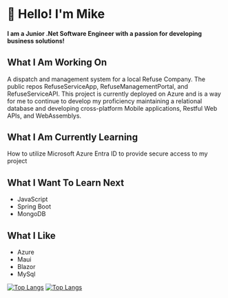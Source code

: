 # 👋 Hello! I'm Mike</h1>
#### I am a Junior .Net Software Engineer with a passion for developing business solutions!

## What I Am Working On
A dispatch and management system for a local Refuse Company. The public repos RefuseServiceApp, RefuseManagementPortal, and RefuseServiceAPI. This project is currently deployed on Azure and is a way for me to continue to develop my proficiency maintaining a relational database and developing cross-platform Mobile applications, Restful Web APIs, and WebAssemblys.

## What I Am Currently Learning
How to utilize Microsoft Azure Entra ID to provide secure access to my project

## What I Want To Learn Next
* JavaScript
* Spring Boot
* MongoDB

## What I Like
* Azure
* Maui
* Blazor
* MySql


[![Top Langs](https://github-readme-stats.vercel.app/api?username=mf0zz13&theme=algolia&show_icons=true)](https://github.com/mf0zz13)
[![Top Langs](https://github-readme-stats.vercel.app/api/top-langs/?username=mf0zz13&theme=algolia&layout=donut)](https://github.com/mf0zz13/github-readme-stats)

<!--
**mf0zz13/mf0zz13** is a ✨ _special_ ✨ repository because its `README.md` (this file) appears on your GitHub profile.

Here are some ideas to get you started:

- 🔭 I’m currently working on ...
- 🌱 I’m currently learning ...
- 👯 I’m looking to collaborate on ...
- 🤔 I’m looking for help with ...
- 💬 Ask me about ...
- 📫 How to reach me: ...
- 😄 Pronouns: ...
- ⚡ Fun fact: ...
-->
